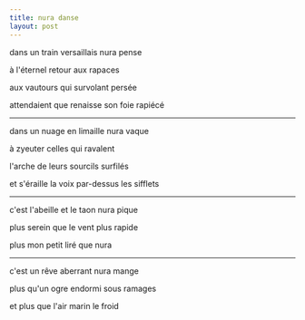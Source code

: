 ```yaml
---
title: nura danse
layout: post
---
```


dans un train versaillais nura pense

à l'éternel retour aux rapaces

aux vautours qui survolant persée

attendaient que renaisse son foie rapiécé

---

dans un nuage en limaille nura vaque

à zyeuter celles qui ravalent

l'arche de leurs sourcils surfilés

et s'éraille la voix par-dessus les sifflets

---

c'est l'abeille et le taon nura pique

plus serein que le vent plus rapide

plus mon petit liré que nura

---

c'est un rêve aberrant nura mange

plus qu'un ogre endormi sous ramages

et plus que l'air marin le froid
